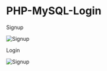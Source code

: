 # PHP-MySQL-Login

Signup

<img src="Screen\ Shot\ 2021-07-06\ at\ 9.56.09\ PM.png" alt="Signup"/>

Login

<img src="Screen\ Shot\ 2021-07-06\ at\ 9.56.21\ PM.png" alt="Signup"/>

